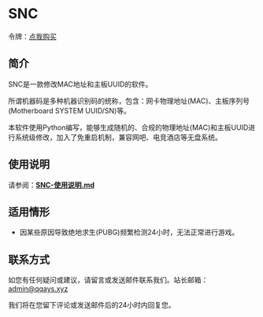 # SNC

令牌：[点我购买][1]

## 简介
SNC是一款修改MAC地址和主板UUID的软件。

所谓机器码是多种机器识别码的统称，包含：网卡物理地址(MAC)、主板序列号(Motherboard SYSTEM UUID/SN)等。

本软件使用Python编写，能够生成随机的、合规的物理地址(MAC)和主板UUID进行系统级修改，加入了免重启机制，兼容网吧、电竞酒店等无盘系统。

## 使用说明

请参阅：**[SNC-使用说明.md][2]**

## 适用情形

- 因某些原因导致绝地求生(PUBG)频繁检测24小时，无法正常进行游戏。


## 联系方式

如您有任何疑问或建议，请留言或发送邮件联系我们。站长邮箱：[admin@qqays.xyz][3]

我们将在您留下评论或发送邮件后的24小时内回复您。

  [1]: http://dujiaoka.qqays.xyz
  [2]: http://yun.qqays.xyz/published/%E5%85%AC%E5%85%B1%E8%B5%84%E6%96%99%E5%BA%93/2_%E7%94%B5%E8%84%91%E8%BD%AF%E4%BB%B6/SNC-%E6%9C%BA%E5%99%A8%E7%A0%81%E6%9B%B4%E6%94%B9%E8%BD%AF%E4%BB%B6/%E4%BD%BF%E7%94%A8%E5%89%8D%E5%BF%85%E7%9C%8B.md
  [3]: mailto:admin@qqays.xyz
